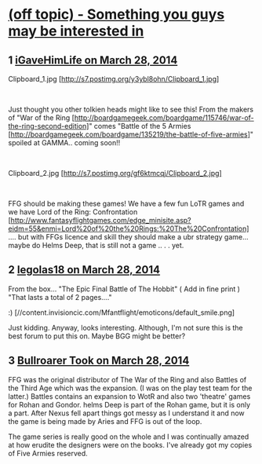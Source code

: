 # [(off topic) - Something you guys may be interested in](https://community.fantasyflightgames.com/topic/102553-off-topic-something-you-guys-may-be-interested-in/)

## 1 [iGaveHimLife on March 28, 2014](https://community.fantasyflightgames.com/topic/102553-off-topic-something-you-guys-may-be-interested-in/?do=findComment&comment=1030064)

Clipboard_1.jpg [http://s7.postimg.org/y3ybl8ohn/Clipboard_1.jpg]

 

Just thought you other tolkien heads might like to see this! From the makers of "War of the Ring [http://boardgamegeek.com/boardgame/115746/war-of-the-ring-second-edition]" comes "Battle of the 5 Armies [http://boardgamegeek.com/boardgame/135219/the-battle-of-five-armies]" spoiled at GAMMA.. coming soon!! 

 

Clipboard_2.jpg [http://s7.postimg.org/gf6ktmcqj/Clipboard_2.jpg]

 

FFG should be making these games! We have a few fun LoTR games and we have Lord of the Ring: Confrontation [http://www.fantasyflightgames.com/edge_minisite.asp?eidm=55&enmi=Lord%20of%20the%20Rings:%20The%20Confrontation] .... but with FFGs licence and skill they should make a ubr strategy game... maybe do Helms Deep, that is still not a game .. . . yet.

## 2 [legolas18 on March 28, 2014](https://community.fantasyflightgames.com/topic/102553-off-topic-something-you-guys-may-be-interested-in/?do=findComment&comment=1030075)

From the box... "The Epic Final Battle of The Hobbit" ( Add in fine print ) "That lasts a total of 2 pages...."

:) [//content.invisioncic.com/Mfantflight/emoticons/default_smile.png]

Just kidding. Anyway, looks interesting. Although, I'm not sure this is the best forum to put this on. Maybe BGG might be better?

## 3 [Bullroarer Took on March 28, 2014](https://community.fantasyflightgames.com/topic/102553-off-topic-something-you-guys-may-be-interested-in/?do=findComment&comment=1030370)

FFG was the original distributor of The War of the Ring and also Battles of the Third Age which was the expansion. (I was on the play test team for the latter.) Battles contains an expansion to WotR and also two 'theatre' games for Rohan and Gondor. helms Deep is part of the Rohan game, but it is only a part. After Nexus fell apart things got messy as I understand it and now the game is being made by Aries and FFG is out of the loop.

The game series is really good on the whole and I was continually amazed at how erudite the designers were on the books. I've already got my copies of Five Armies reserved.

